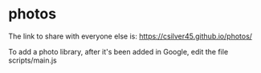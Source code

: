 # photos

The link to share with everyone else is: https://csilver45.github.io/photos/


To add a photo library, after it's been added in Google, edit the file scripts/main.js
